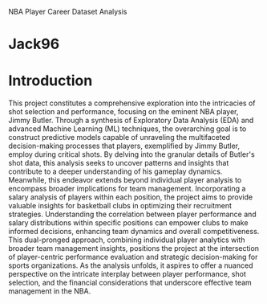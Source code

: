 
NBA Player Career Dataset Analysis
# Jack96
# Introduction
This project constitutes a comprehensive exploration into the intricacies of shot selection and performance, focusing on the eminent NBA player, Jimmy Butler. Through a synthesis of Exploratory Data Analysis (EDA) and advanced Machine Learning (ML) techniques, the overarching goal is to construct predictive models capable of unraveling the multifaceted decision-making processes that players, exemplified by Jimmy Butler, employ during critical shots. By delving into the granular details of Butler's shot data, this analysis seeks to uncover patterns and insights that contribute to a deeper understanding of his gameplay dynamics.
Meanwhile, this endeavor extends beyond individual player analysis to encompass broader implications for team management. Incorporating a salary analysis of players within each position, the project aims to provide valuable insights for basketball clubs in optimizing their recruitment strategies. Understanding the correlation between player performance and salary distributions within specific positions can empower clubs to make informed decisions, enhancing team dynamics and overall competitiveness.
This dual-pronged approach, combining individual player analytics with broader team management insights, positions the project at the intersection of player-centric performance evaluation and strategic decision-making for sports organizations. As the analysis unfolds, it aspires to offer a nuanced perspective on the intricate interplay between player performance, shot selection, and the financial considerations that underscore effective team management in the NBA.
